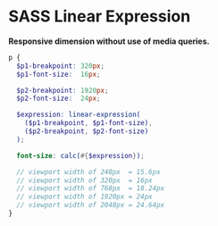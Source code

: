 # SASS Linear Expression

**Responsive dimension without use of media queries.**

```scss
p {
  $p1-breakpoint: 320px;
  $p1-font-size:  16px;

  $p2-breakpoint: 1920px;
  $p2-font-size:  24px;

  $expression: linear-expression(
    ($p1-breakpoint, $p1-font-size),
    ($p2-breakpoint, $p2-font-size)
  );

  font-size: calc(#{$expression});

  // viewport width of 240px  = 15.6px
  // viewport width of 320px  = 16px
  // viewport width of 768px  = 18.24px
  // viewport width of 1920px = 24px
  // viewport width of 2048px = 24.64px
}
```
